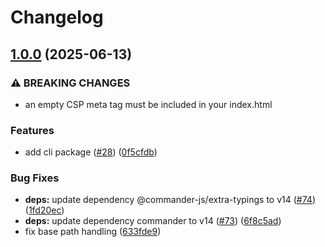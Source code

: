 # Changelog

## [1.0.0](https://github.com/maccuaa/vite-plugin-csp/compare/v0.1.3...v1.0.0) (2025-06-13)


### ⚠ BREAKING CHANGES

* an empty CSP meta tag must be included in your index.html

### Features

* add cli package ([#28](https://github.com/maccuaa/vite-plugin-csp/issues/28)) ([0f5cfdb](https://github.com/maccuaa/vite-plugin-csp/commit/0f5cfdba1845b032ed6cdc6c3ea4cbbb605c93a4))


### Bug Fixes

* **deps:** update dependency @commander-js/extra-typings to v14 ([#74](https://github.com/maccuaa/vite-plugin-csp/issues/74)) ([1fd20ec](https://github.com/maccuaa/vite-plugin-csp/commit/1fd20ecda7ba4eb27fe5ed9332372106cc5318c2))
* **deps:** update dependency commander to v14 ([#73](https://github.com/maccuaa/vite-plugin-csp/issues/73)) ([6f8c5ad](https://github.com/maccuaa/vite-plugin-csp/commit/6f8c5adcbf6b2bbea6eff9bc6c78299f27aecc70))
* fix base path handling ([633fde9](https://github.com/maccuaa/vite-plugin-csp/commit/633fde9282bc9b4f16bde4cfed595d0b2b3ca17b))
